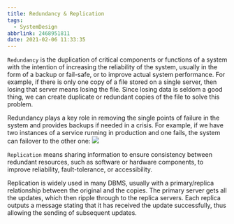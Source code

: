 ```yaml
---
title: Redundancy & Replication
tags:
  - SystemDesign
abbrlink: 2468951811
date: 2021-02-06 11:33:35
---
```

`Redundancy` is the duplication of critical components or functions of a system with the intention of increasing the reliability of the system, usually in the form of a backup or fail-safe, or to improve actual system performance. For example, if there is only one copy of a file stored on a single server, then losing that server means losing the file. Since losing data is seldom a good thing, we can create duplicate or redundant copies of the file to solve this problem.

Redundancy plays a key role in removing the single points of failure in the system and provides backups if needed in a crisis. For example, if we have two instances of a service running in production and one fails, the system can failover to the other one:
![](https://raw.githubusercontent.com/necusjz/p/master/SystemDesign/educative/06.png)
<!--more-->

`Replication` means sharing information to ensure consistency between redundant resources, such as software or hardware components, to improve reliability, fault-tolerance, or accessibility.

Replication is widely used in many DBMS, usually with a primary/replica relationship between the original and the copies. The primary server gets all the updates, which then ripple through to the replica servers. Each replica outputs a message stating that it has received the update successfully, thus allowing the sending of subsequent updates.
